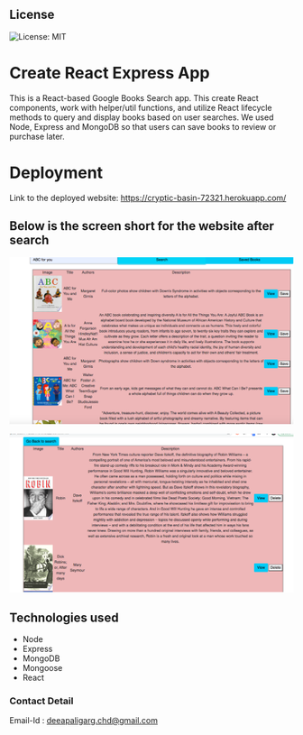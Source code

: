 ## License
![License: MIT](https://img.shields.io/badge/License-MIT-yellow.svg)


# Create React Express App
This is a React-based Google Books Search app. This create React components, work with helper/util functions, and utilize React lifecycle methods to query and display books based on user searches. We used Node, Express and MongoDB so that users can save books to review or purchase later.



# Deployment

Link to the deployed website:  https://cryptic-basin-72321.herokuapp.com/


## Below is the screen short for the website after search

![Website](./client/public/booksSearch.png)



![Website](./client/public/books.png)


## Technologies used
* Node
* Express
* MongoDB 
* Mongoose
* React 

### Contact Detail 
Email-Id : deeapaligarg.chd@gmail.com